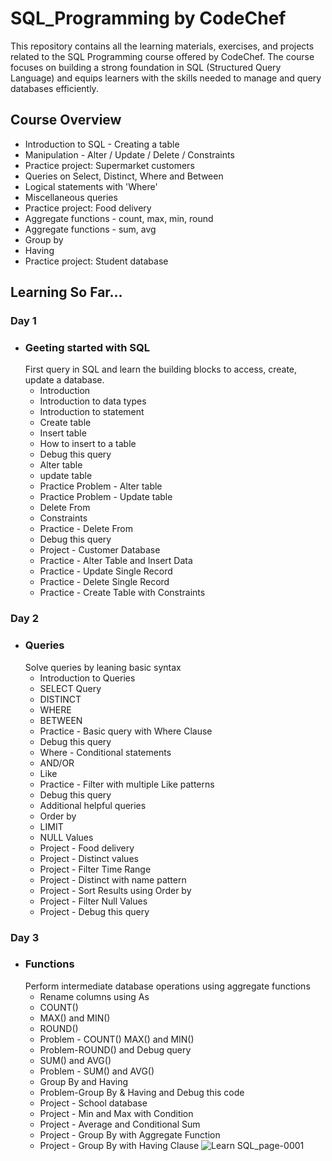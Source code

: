# SQL_Programming by CodeChef
This repository contains all the learning materials, exercises, and projects related to the SQL Programming course offered by CodeChef. The course focuses on building a strong foundation in SQL (Structured Query Language) and equips learners with the skills needed to manage and query databases efficiently.
## Course Overview
- Introduction to SQL - Creating a table
- Manipulation - Alter / Update / Delete / Constraints
- Practice project: Supermarket customers
- Queries on Select, Distinct, Where and Between
- Logical statements with 'Where'
- Miscellaneous queries
- Practice project: Food delivery
- Aggregate functions - count, max, min, round
- Aggregate functions - sum, avg
- Group by
- Having
- Practice project: Student database
## Learning So Far...
### Day 1
 - ### Geeting started with SQL
   First query in SQL and learn the building blocks to access, create, update a database.
   - Introduction
   - Introduction to data types
   - Introduction to statement
   - Create table
   - Insert table
   - How to insert to a table
   - Debug this query
   - Alter table
   - update table
   - Practice Problem - Alter table
   - Practice Problem - Update table
   - Delete From
   - Constraints
   - Practice - Delete From
   - Debug this query
   - Project - Customer Database
   - Practice - Alter Table and Insert Data
   - Practice - Update Single Record
   - Practice - Delete Single Record
   - Practice - Create Table with Constraints
### Day 2
 - ### Queries
   Solve queries by leaning basic syntax
   - Introduction to Queries
   - SELECT Query
   - DISTINCT
   - WHERE
   - BETWEEN
   - Practice - Basic query with Where Clause
   - Debug this query
   - Where - Conditional statements
   - AND/OR
   - Like
   - Practice - Filter with multiple Like patterns
   - Debug this query
   - Additional helpful queries
   - Order by
   - LIMIT
   - NULL Values
   - Project - Food delivery
   - Project - Distinct values
   - Project - Filter Time Range
   - Project - Distinct with name pattern
   - Project - Sort Results using Order by
   - Project - Filter Null Values
   - Project - Debug this query
### Day 3
 - ### Functions
   Perform intermediate database operations using aggregate functions
   - Rename columns using As
   - COUNT()
   - MAX() and MIN()
   - ROUND()
   - Problem - COUNT() MAX() and MIN()
   - Problem-ROUND() and Debug query
   - SUM() and AVG()
   - Problem - SUM() and AVG()
   - Group By and Having
   - Problem-Group By & Having and Debug this code
   - Project - School database
   - Project - Min and Max with Condition
   - Project - Average and Conditional Sum
   - Project - Group By with Aggregate Function
   - Project - Group By with Having Clause
![Learn SQL_page-0001](https://github.com/user-attachments/assets/fc7991a8-69a4-4d3c-8e80-7e387bacc179)

   
   
